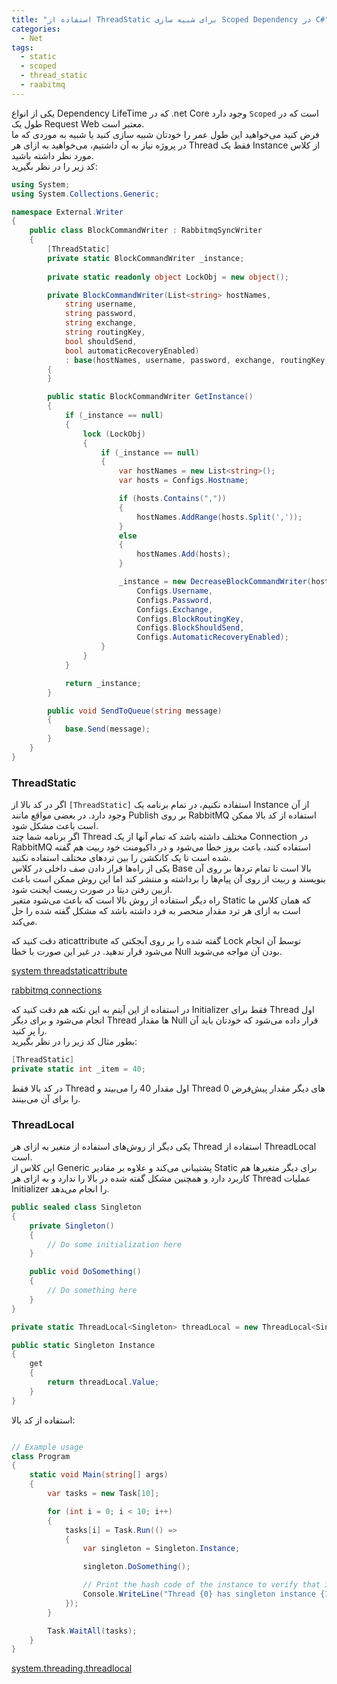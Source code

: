 ```yaml
---
title: "استفاده از ThreadStatic برای شبیه سازی Scoped Dependency در C#"
categories:
  - Net
tags:
  - static
  - scoped
  - thread_static
  - raabitmq
---
```


یکی از انواع Dependency LifeTime که در .net Core وجود دارد `Scoped` است که در طول یک Request Web معتبر است.  
فرض کنید می‌خواهید این طول عمر را خودتان شبیه سازی کنید یا شبیه به موردی که ما در پروژه نیاز به آن داشتیم، می‌خواهید به ازای هر Thread فقط یک Instance از کلاس مورد نظر داشته باشید.  
کد زیر را در نظر بگیرید:  

```csharp
using System;
using System.Collections.Generic;

namespace External.Writer
{
    public class BlockCommandWriter : RabbitmqSyncWriter
    {
        [ThreadStatic]
        private static BlockCommandWriter _instance;
        
        private static readonly object LockObj = new object();

        private BlockCommandWriter(List<string> hostNames,
            string username,
            string password,
            string exchange,
            string routingKey,
            bool shouldSend,
            bool automaticRecoveryEnabled)
            : base(hostNames, username, password, exchange, routingKey, shouldSend, automaticRecoveryEnabled, true)
        {
        }

        public static BlockCommandWriter GetInstance()
        {
            if (_instance == null)
            {
                lock (LockObj)
                {
                    if (_instance == null)
                    {
                        var hostNames = new List<string>();
                        var hosts = Configs.Hostname;

                        if (hosts.Contains(","))
                        {
                            hostNames.AddRange(hosts.Split(','));
                        }
                        else
                        {
                            hostNames.Add(hosts);
                        }

                        _instance = new DecreaseBlockCommandWriter(hostNames,
                            Configs.Username,
                            Configs.Password,
                            Configs.Exchange,
                            Configs.BlockRoutingKey,
                            Configs.BlockShouldSend,
                            Configs.AutomaticRecoveryEnabled);
                    }
                }
            }

            return _instance;
        }

        public void SendToQueue(string message)
        {
            base.Send(message);
        }
    }
}
```

### ThreadStatic

اگر در کد بالا از `[ThreadStatic]` استفاده نکنیم، در تمام برنامه یک Instance از آن وجود دارد. در بعضی مواقع مانند Publish بر روی RabbitMQ استفاده از کد بالا ممکن است باعث مشکل شود.  
اگر برنامه شما چند Thread مختلف داشته باشد که تمام آنها از یک Connection در RabbitMQ استفاده کنند، باعث بروز خطا می‌شود و در داکیومنت خود ربیت هم گفته شده است تا یک کانکشن را بین تردهای مختلف استفاده نکنید.  
یکی از راه‌ها قرار دادن صف داخلی در کلاس Base بالا است تا تمام تردها بر روی آن بنویسند و ربیت از روی آن پیام‌ها را برداشته و منتشر کند اما این روش ممکن است باعث ازبین رفتن دیتا در صورت ریست ایجنت شود.  
راه دیگر استفاده از روش بالا است که باعث می‌شود متغیر Static که همان کلاس ما است به ازای هر ترد مقدار منحصر به فرد داشته باشد که مشکل گفته شده را حل می‌کند.  

دقت کنید که aticattribute گفته شده را بر روی آبجکتی که Lock توسط آن انجام می‌شود قرار ندهید. در غیر این صورت با خطا Null بودن آن مواجه می‌شوید.  

[system threadstaticattribute](https://learn.microsoft.com/en-us/dotnet/api/system.threadstaticattribute?view=net-7.0)  

[rabbitmq connections](https://www.rabbitmq.com/connections.html)  

در استفاده از این آیتم به این نکته هم دقت کنید که Initializer فقط برای Thread اول انجام می‌شود و برای دیگر Thread ها مقدار Null قرار داده می‌شود که خودتان باید آن را پر کنید.  
بطور مثال کد زیر را در نظر بگیرید:  

```csharp
[ThreadStatic]
private static int _item = 40;
```

در کد بالا فقط Thread اول مقدار 40 را می‌بیند و Thread های دیگر مقدار پیش‌فرض 0 را برای آن می‌بینند.  

### ThreadLocal

یکی دیگر از روش‌های استفاده از متغیر به ازای هر Thread استفاده از ThreadLocal است.  
این کلاس از Generic پشتیبانی می‌کند و علاوه بر مقادیر Static برای دیگر متغیرها هم کاربرد دارد و همچنین مشکل گفته شده در بالا را ندارد و به ازای هر Thread عملیات Initializer را انجام می‌‍دهد.  

```csharp
public sealed class Singleton
{
    private Singleton()
    {
        // Do some initialization here
    }

    public void DoSomething()
    {
        // Do something here
    }
}

private static ThreadLocal<Singleton> threadLocal = new ThreadLocal<Singleton>(() => new Singleton());

public static Singleton Instance
{
    get
    {
        return threadLocal.Value;
    }
}
```

استفاده از کد بالا:  

```csharp

// Example usage
class Program
{
    static void Main(string[] args)
    {
        var tasks = new Task[10];

        for (int i = 0; i < 10; i++)
        {
            tasks[i] = Task.Run(() =>
            {
                var singleton = Singleton.Instance;

                singleton.DoSomething();

                // Print the hash code of the instance to verify that it is different for each thread
                Console.WriteLine("Thread {0} has singleton instance {1}", Thread.CurrentThread.ManagedThreadId, singleton.GetHashCode());
            });
        }

        Task.WaitAll(tasks);
    }
}
```

[system.threading.threadlocal](https://learn.microsoft.com/en-us/dotnet/api/system.threading.threadlocal-1)  
